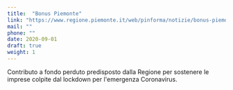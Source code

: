 ```yaml
---
title:  "Bonus Piemonte"
link: "https://www.regione.piemonte.it/web/pinforma/notizie/bonus-piemonte-istruzioni-per-riceverlo"
mail: ""
phone: ""
date: 2020-09-01
draft: true
weight: 1
---
```


Contributo a fondo perduto predisposto dalla Regione per sostenere le imprese colpite dal lockdown per l'emergenza Coronavirus.